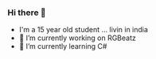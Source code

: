 ### Hi there 👋
- I'm a 15 year old student ... livin in india 
- 🔭 I’m currently working on RGBeatz
- 🌱 I’m currently learning C#

<!--



- 🤔 I’m looking for help with realtime internal audio for windows using basswasapi for a music visualizer 
- 👯 I’m looking to collaborate on ...
- 💬 Ask me about ...
- 📫 How to reach me: ...
- 😄 Pronouns: ...
- ⚡ Fun fact: ...
-->
